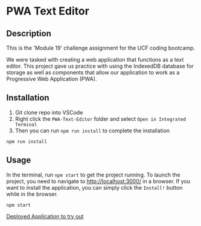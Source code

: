 # PWA Text Editor

## Description

This is the 'Module 19' challenge assignment for the UCF coding bootcamp.

We were tasked with creating a web application that functions as a text editor. This project gave us practice with using the IndexedDB database for storage as well as components that allow our application to work as a Progressive Web Application (PWA).

## Installation

1. Git clone repo into VSCode
2. Right click the `PWA-Text-Editor` folder and select `Open in Integrated Terminal`
3. Then you can run `npm run install` to complete the installation

```
npm run install
```

## Usage

In the terminal, run `npm start` to get the project running. To launch the project, you need to navigate to [http://localhost:3000/](http://localhost:3000/) in a browser. If you want to install the application, you can simply click the `Install!` button while in the browser.

```
npm start
```

[Deployed Application to try out](https://evening-harbor-55009.herokuapp.com/)